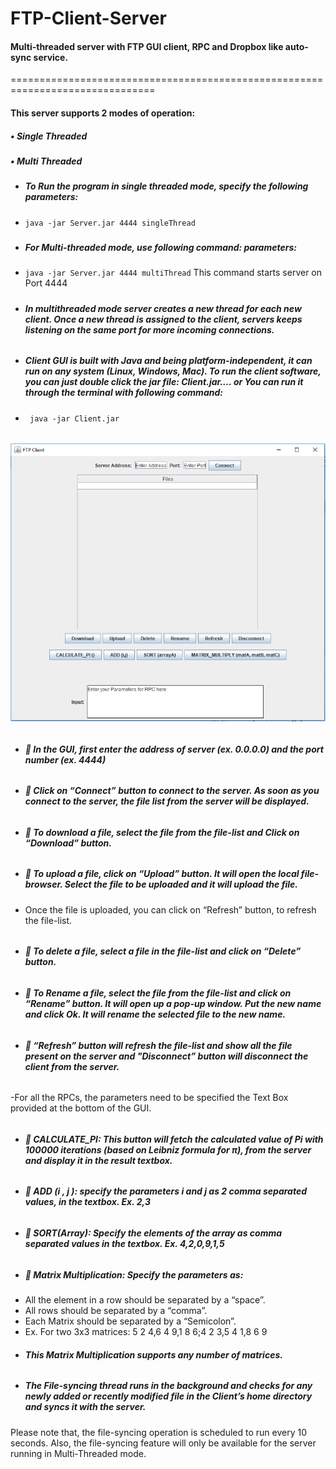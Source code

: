 # FTP-Client-Server

#### Multi-threaded server with FTP GUI client, RPC and Dropbox like auto-sync service.
===============================================================================
#### This server supports 2 modes of operation:
##### •	Single Threaded
##### •	Multi Threaded

  - ##### To Run the program in single threaded mode, specify the following parameters:
  - ` java -jar Server.jar 4444 singleThread `
  #####
  - ##### For Multi-threaded mode, use following command: parameters:
  - ` java -jar Server.jar 4444 multiThread `
This command starts server on Port 4444
  #####

- ##### In multithreaded mode server creates a new thread for each new client. Once a new thread is assigned to the client, servers keeps listening on the same port for more incoming connections.
######
- ##### Client GUI is built with Java and being platform-independent, it can run on any system (Linux, Windows, Mac). To run the client software, you can just double click the jar file: Client.jar…. or You can run it through the terminal with following command:

- `	java -jar Client.jar`
######
![Client GUI](Client-GUI.PNG?raw=true)
######
- ##### 	In the GUI, first enter the address of server (ex.  0.0.0.0) and the port number (ex. 4444)
######
- ##### 	Click on “Connect” button to connect to the server. As soon as you connect to the server, the file list from the server will be displayed.
######
- ##### 	To download a file, select the file from the file-list and Click on “Download” button.
######
- ##### 	To upload a file, click on “Upload” button. It will open the local file-browser. Select the file to be uploaded and it will upload the file.
- Once the file is uploaded, you can click on “Refresh” button, to refresh the file-list.
######
- ##### 	To delete a file, select a file in the file-list and click on “Delete” button.
 ######
- ##### 	To Rename a file, select the file from the file-list and click on “Rename” button. It will open up a pop-up window. Put the new name and click Ok. It will rename the selected file to the new name.
######
- ##### 	“Refresh” button will refresh the file-list and show all the file present on the server and "Disconnect” button will disconnect the client from the server.
######
-For all the RPCs, the parameters need to be specified the Text Box provided at the bottom of the GUI.
######
- ##### 	CALCULATE_PI: This button will fetch the calculated value of Pi with 100000 iterations (based on Leibniz formula for π), from the server and display it in the result textbox.
######
- ##### 	ADD (i , j ): specify the parameters i and j as 2 comma separated values, in the textbox. Ex. 2,3
######
- ##### 	SORT(Array): Specify the elements of the array as comma separated values in the textbox. Ex. 4,2,0,9,1,5
######
- ##### 	Matrix Multiplication: Specify the parameters as:
- All the element in a row should be separated by a “space”.
- All rows should be separated by a “comma”.
- Each Matrix should be separated by a “Semicolon”.
- Ex. For two 3x3 matrices:
	5 2 4,6 4 9,1 8 6;4 2 3,5 4 1,8 6 9
- ##### This Matrix Multiplication supports any number of matrices.
######
- ##### The File-syncing thread runs in the background and checks for any newly added or recently modified file in the Client’s home directory and syncs it with the server.
Please note that, the file-syncing operation is scheduled to run every 10 seconds. Also, the file-syncing feature will only be available for the server running in Multi-Threaded mode.
